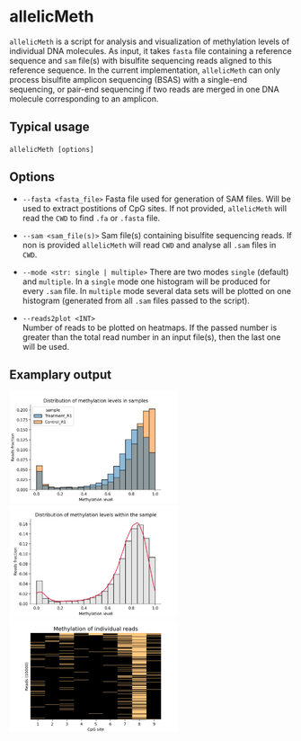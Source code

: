 # allelicMeth
`allelicMeth` is a script for analysis and visualization of methylation levels of individual DNA molecules. As input, it takes `fasta` file containing a reference sequence and `sam` file(s) with bisulfite sequencing reads aligned to this reference sequence. In the current implementation, `allelicMeth` can only process bisulfite amplicon sequencing (BSAS) with a single-end sequencing, or pair-end sequencing if two reads are merged in one DNA molecule corresponding to an amplicon.

## Typical usage      
`allelicMeth [options]`  

## Options  
* `--fasta <fasta_file>`
Fasta file used for generation of SAM files. Will be used to extract postitions of CpG sites. If not provided, `allelicMeth` will read the `CWD` to find `.fa` or `.fasta` file.  

* `--sam <sam_file(s)>`
Sam file(s) containing bisulfite sequencing reads. If non is provided `allelicMeth` will read `CWD` and analyse all `.sam` files in `CWD`. 

* `--mode <str: single | multiple>`
There are two modes `single` (default) and `multiple`. In a `single` mode one histogram will be produced for every `.sam` file. In `multiple` mode several data sets will be plotted on one histogram (generated from all `.sam` files passed to the script).  

* `--reads2plot <INT>`  
Number of reads to be plotted on heatmaps. If the passed number is greater than the total read number in an input file(s), then the last one will be used.  

## Examplary output  
<img title="single mode histogram" src="images/overlay_histogram.png" width="300"/> <img title="multiple mode histogram" src="images/single_data_histogram.png" width="300"/>  
<img title="heatmap" src="images/heatmap.png" width="300"/> 